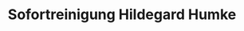 ---
title: "Sofortreinigung Hildegard Humke"
url: /stolzenau/sofortreinigung-hildegard-humke/
shop: Wäscherei
---